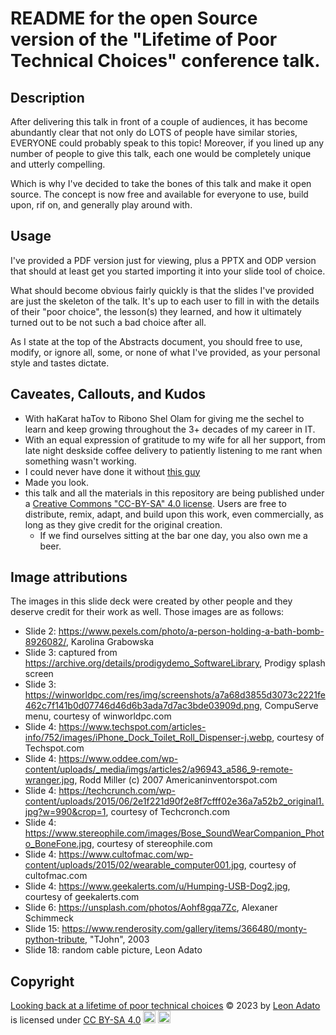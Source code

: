 # README for the open Source version of the "Lifetime of Poor Technical Choices" conference talk.

## Description
After delivering this talk in front of a couple of audiences, it has become abundantly clear that not only do LOTS of people have similar stories, EVERYONE could probably speak to this topic! Moreover, if you lined up any number of people to give this talk, each one would be completely unique and utterly compelling.

Which is why I've decided to take the bones of this talk and make it open source. The concept is now free and available for everyone to use, build upon, rif on, and generally play around with.

## Usage
I've provided a PDF version just for viewing, plus a PPTX and ODP version that should at least get you started importing it into your slide tool of choice.

What should become obvious fairly quickly is that the slides I've provided are just the skeleton of the talk. It's up to each user to fill in with the details of their "poor choice", the lesson(s) they learned, and how it ultimately turned out to be not such a bad choice after all.

As I state at the top of the Abstracts document, you should free to use, modify, or ignore all, some, or none of what I've provided, as your personal style and tastes dictate. 

## Caveates, Callouts, and Kudos
 - With haKarat haTov to Ribono Shel Olam for giving me the sechel to learn and keep growing throughout the 3+ decades of my career in IT.
 - With an equal expression of gratitude to my wife for all her support, from late night deskside coffee delivery to patiently listening to me rant when something wasn't working.
 - I could never have done it without [this guy](https://www.instagram.com/p/BgSlRglAKBn/)
 - Made you look.
 - this talk and all the materials in this repository are being published under a [Creative Commons "CC-BY-SA" 4.0 license](http://creativecommons.org/licenses/by-sa/4.0/). Users are free to distribute, remix, adapt, and build upon this work, even commercially, as long as they give credit for the original creation.
     - If we find ourselves sitting at the bar one day, you also own me a beer.

## Image attributions
The images in this slide deck were created by other people and they deserve credit for their work as well. Those images are as follows:

 - Slide 2: https://www.pexels.com/photo/a-person-holding-a-bath-bomb-8926082/, Karolina Grabowska
 - Slide 3: captured from https://archive.org/details/prodigydemo_SoftwareLibrary, Prodigy splash screen
 - Slide 3: https://winworldpc.com/res/img/screenshots/a7a68d3855d3073c2221fe462c7f141b0d07746d46d6b3ada7d7ac3bde03909d.png, CompuServe menu, courtesy of winworldpc.com
 - Slide 4: https://www.techspot.com/articles-info/752/images/iPhone_Dock_Toilet_Roll_Dispenser-j.webp, courtesy of Techspot.com
 - Slide 4: https://www.oddee.com/wp-content/uploads/_media/imgs/articles2/a96943_a586_9-remote-wranger.jpg, Rodd Miller (c) 2007 Americaninventorspot.com
 - Slide 4: https://techcrunch.com/wp-content/uploads/2015/06/2e1f221d90f2e8f7cfff02e36a7a52b2_original1.jpg?w=990&crop=1, courtesy of Techcronch.com
 - Slide 4: https://www.stereophile.com/images/Bose_SoundWearCompanion_Photo_BoneFone.jpg, courtesy of stereophile.com
 - Slide 4: https://www.cultofmac.com/wp-content/uploads/2015/02/wearable_computer001.jpg, courtesy of cultofmac.com
 - Slide 4: https://www.geekalerts.com/u/Humping-USB-Dog2.jpg, courtesy of geekalerts.com
 - Slide 6: https://unsplash.com/photos/Aohf8gqa7Zc, Alexaner Schimmeck
 - Slide 15: https://www.renderosity.com/gallery/items/366480/monty-python-tribute, "TJohn", 2003
 - Slide 18: random cable picture, Leon Adato


## Copyright
[Looking back at a lifetime of poor technical choices](https://github.com/LeonAdato/os_poor-tech-choices) © 2023 by [Leon Adato](https://adatosystems.com/) is licensed under [CC BY-SA 4.0](http://creativecommons.org/licenses/by-sa/4.0/?ref=chooser-v1) <img src="https://chooser-beta.creativecommons.org/img/cc-logo.f0ab4ebe.svg" alt="cc logo" width="20"/>  <img src="https://chooser-beta.creativecommons.org/img/cc-by.21b728bb.svg" alt="BY-SA logo" width="20"/>
